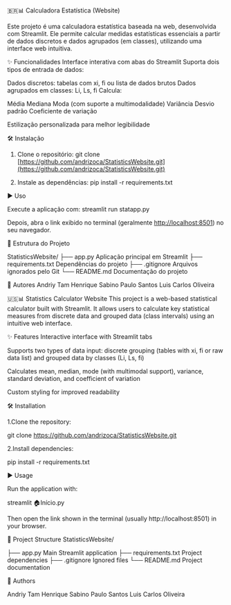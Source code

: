 🇧🇷📊 Calculadora Estatística (Website)

Este projeto é uma calculadora estatística baseada na web, desenvolvida com Streamlit. Ele permite calcular medidas estatísticas essenciais a partir de dados discretos e dados agrupados (em classes), utilizando uma interface web intuitiva.

✨ Funcionalidades
Interface interativa com abas do Streamlit
Suporta dois tipos de entrada de dados:

Dados discretos: tabelas com xi, fi ou lista de dados brutos
Dados agrupados em classes: Li, Ls, fi
Calcula:

Média
Mediana
Moda (com suporte a multimodalidade)
Variância
Desvio padrão
Coeficiente de variação

Estilização personalizada para melhor legibilidade

🛠️ Instalação

1. Clone o repositório:
   git clone [https://github.com/andrizoca/StatisticsWebsite.git](https://github.com/andrizoca/StatisticsWebsite.git)

2. Instale as dependências:
   pip install -r requirements.txt

▶️ Uso

Execute a aplicação com:
streamlit run statapp.py

Depois, abra o link exibido no terminal (geralmente [http://localhost:8501](http://localhost:8501)) no seu navegador.

📂 Estrutura do Projeto

StatisticsWebsite/
├── app.py              Aplicação principal em Streamlit
├── requirements.txt    Dependências do projeto
├── .gitignore          Arquivos ignorados pelo Git
└── README.md           Documentação do projeto

👥 Autores
Andriy Tam
Henrique Sabino
Paulo Santos
Luis Carlos Oliveira

🇺🇸📊 Statistics Calculator Website
This project is a web-based statistical calculator built with Streamlit. It allows users to calculate key statistical measures from discrete data and grouped data (class intervals) using an intuitive web interface.

✨ Features
Interactive interface with Streamlit tabs

Supports two types of data input: discrete grouping (tables with xi, fi or raw data list) and grouped data by classes (Li, Ls, fi)

Calculates mean, median, mode (with multimodal support), variance, standard deviation, and coefficient of variation

Custom styling for improved readability

🛠️ Installation

1.Clone the repository:

git clone https://github.com/andrizoca/StatisticsWebsite.git

2.Install dependencies:

pip install -r requirements.txt

▶️ Usage

Run the application with:

streamlit 🏠Início.py




Then open the link shown in the terminal (usually http://localhost:8501) in your browser.

📂 Project Structure
StatisticsWebsite/

├── app.py Main Streamlit application
├── requirements.txt Project dependencies
├── .gitignore Ignored files
└── README.md Project documentation



👥 Authors

Andriy Tam
Henrique Sabino
Paulo Santos
Luis Carlos Oliveira

